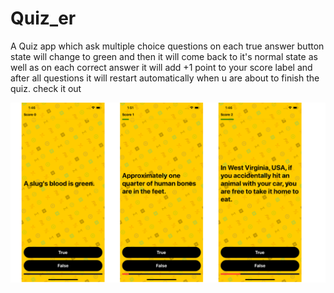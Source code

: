 # Quiz_er
A Quiz app which ask multiple choice questions on each true answer button state
will change to green and then it will come back to it's normal state as well as 
on each correct answer it will add +1 point to your score label and after all 
questions it will restart automatically when u are about to finish the quiz. 
check it out

![](https://github.com/Billideveloper/Quiz_er/blob/master/Quizzer/screenshots/screenshot.png?raw=true)
